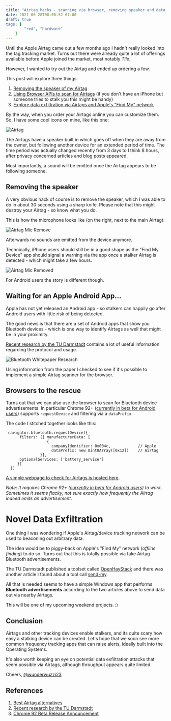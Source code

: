 ```yaml
---
title: "Airtag hacks - scanning via browser, removing speaker and data exfil"
date: 2021-06-28T08:00:52-07:00
draft: true
tags: [
        "red", "hardware"
    ]
---
```


Until the Apple Airtag came out a few months ago I hadn't really looked into the tag tracking market. Turns out there were already quite a lot of offerings available before Apple joined the market, most notably *Tile*.

However, I wanted to try out the Airtag and ended up ordering a few. 

This post will explore three things:
1. [Removing the speaker of my Airtag](#removing-the-speaker)
2. [Using Browser APIs to scan for Airtags](#browsers-to-the-rescue) (if you don't have an iPhone but someone tries to stalk you this might be handy)
3. [Explore data exfiltration via Airtags and Apple's "Find My" network](#novel-data-exfiltration)

By the way, when you order your Airtags online you can customize them. So, I have some cool icons on mine, like this one:

![Airtag](/blog/images/2021/airtag.png)

The Airtags have a speaker built in which goes off when they are away from the owner, but following another device for an extended period of time. The time period was actually changed recently from 3 days to I think 8 hours, after privacy concerned articles and blog posts appeared.

Most importantly, a sound will be emitted once the Airtag appears to be following someone.

## Removing the speaker

A very obvious hack of course is to remove the speaker, which I was able to do in about 30 seconds using a sharp knife. Please note that this might destroy your Airtag - so know what you do. 

This is how the microphone looks like (on the right, next to the main Airtag):

![Airtag Mic Remove](/blog/images/2021/airtag-remove-mic.png)

Afterwards no sounds are emitted from the device anymore. 

Technically, iPhone users should still be in a good shape as the "Find My Device" app should signal a warning via the app once a stalker Airtag is detected - which might take a few hours.

![Airtag Mic Removed](/blog/images/2021/airtag-with-removed-mic.png)

For Android users the story is different though.

## Waiting for an Apple Android App...

Apple has not yet released an Android app - so stalkers can happily go after Android users with little risk of being detected. 

The good news is that there are a set of Android apps that show you Bluetooth devices - which is one way to identify Airtags as well that might be in your proximity. 

[Recent research by the TU Darmstadt](https://arxiv.org/pdf/2103.02282.pdf) contains a lot of useful information regarding the protocol and usage.

![Bluetooth Whitepaper Research](/blog/images/2021/ble-ad.PNG)

Using information from the paper I checked to see if it's possible to implement a simple Airtag scanner for the browser.

## Browsers to the rescue

Turns out that we can also use the browser to scan for Bluetooth device advertisements. In particular Chrome 92+ ([currently in beta for Android users](https://chromereleases.googleblog.com/2021/06/chrome-beta-for-android-update_0893144828.html)) supports `requestDevice` and filtering via a `dataPrefix`.

The code I stitched together looks like this:

```
 navigator.bluetooth.requestDevice({
      filters: [{ manufacturerData: [ 
                  {  
                    companyIdentifier: 0x004c,            // Apple 
                    dataPrefix: new Uint8Array([0x12])    // Airtag
               }],
      optionalServices: ['battery_service']  
     }]   
  })
```

[A simple webpage to check for Airtags is hosted here](/blog/bluetooth/scan.html).

*Note: It requires Chrome 92+ ([currently in beta for Android users](https://chromereleases.googleblog.com/2021/06/chrome-beta-for-android-update_0893144828.html)) to work. Sometimes it seems flacky, not sure exactly how frequently the Airtag indeed emits an advertisement.*


# Novel Data Exfiltration

One thing I was wondering if Apple's Airtag/device tracking network can be used to beaconing out arbitrary data. 

The idea would be to piggy-back on Apple's "Find My" network (*offline finding*) to do so. Turns out that this is totally possible via fake Airtag Bluetooth advertisements. 

The TU Darmstadt published a toolset called [OpenHayStack](https://github.com/seemoo-lab/openhaystack) and there was another article I found about a tool call [send-my](https://positive.security/blog/send-my).

All that is needed seems to have a simple Windows app that performs **Bluetooth advertisements** according to the two articles above to send data out via nearby Airtags. 

This will be one of my upcoming weekend projects. :)

## Conclusion

Airtags and other tracking devices enable stalkers, and its quite scary how easy a stalking device can be created. Let's hope that we soon see more common frequency tracking apps that can raise alerts, ideally built into the Operating Systems. 

It's also worth keeping an eye on potential data exfiltration attacks that seem possible via Airtags, although throughput appears quite limited.


Cheers,
[@wunderwuzzi23](https://twitter.com/wunderwuzzi23)

## References

1. [Best Airtag alternatives](https://www.igeeksblog.com/best-airtag-alternatives/)
2. [Recent research by the TU Darmstadt](https://arxiv.org/pdf/2103.02282.pdf)
3. [Chrome 92 Beta Release Announcement](https://chromereleases.googleblog.com/2021/06/chrome-beta-for-android-update_0893144828.html)


